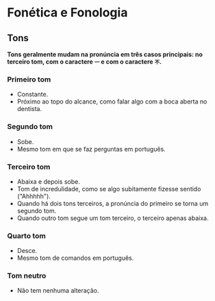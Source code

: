 # Fonética e Fonologia

## Tons

**Tons geralmente mudam na pronúncia em três casos principais: no terceiro tom, com o caractere `一` e com o caractere `不`.**

### Primeiro tom

-   Constante.
-   Próximo ao topo do alcance, como falar algo com a boca aberta no dentista.

### Segundo tom

-   Sobe.
-   Mesmo tom em que se faz perguntas em português.

### Terceiro tom

-   Abaixa e depois sobe.
-   Tom de incredulidade, como se algo subitamente fizesse sentido ("Ahhhhh").
-   Quando há dois tons terceiros, a pronúncia do primeiro se torna um segundo tom.
-   Quando outro tom segue um tom terceiro, o terceiro apenas abaixa.

### Quarto tom

-   Desce.
-   Mesmo tom de comandos em português.

### Tom neutro

-   Não tem nenhuma alteração.
